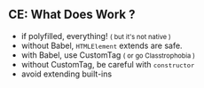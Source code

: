 ## CE: What Does Work ?

<ul>
  <li class="fragment fade-in">if polyfilled, <span class="fragment fade-in">everything!</span> <small class="fragment fade-in">( but it's not native )</small></li>
  <li class="fragment fade-in">without Babel, <code style="font-size:.8em;">HTMLElement</code> extends are safe.</li>
  <li class="fragment fade-in">with Babel, use CustomTag  <small class="fragment fade-in">( or go Classtrophobia )</small></li>
  <li class="fragment fade-in">without CustomTag, be careful with <code style="font-size:.8em;">constructor</code></li>
  <li class="fragment fade-in">avoid extending built-ins</li>
</ul>

